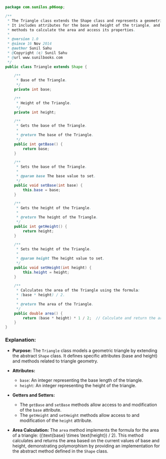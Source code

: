 
```java
package com.sunilos.p06oop;

/**
 * The Triangle class extends the Shape class and represents a geometric triangle.
 * It includes attributes for the base and height of the triangle, and provides 
 * methods to calculate the area and access its properties.
 * 
 * @version 1.0
 * @since 16 Nov 2014
 * @author Sunil Sahu
 * @Copyright (c) Sunil Sahu
 * @url www.sunilbooks.com
 */
public class Triangle extends Shape {

    /**
     * Base of the Triangle.
     */
    private int base;

    /**
     * Height of the Triangle.
     */
    private int height;

    /**
     * Gets the base of the Triangle.
     * 
     * @return The base of the Triangle.
     */
    public int getBase() {
        return base;
    }

    /**
     * Sets the base of the Triangle.
     * 
     * @param base The base value to set.
     */
    public void setBase(int base) {
        this.base = base;
    }

    /**
     * Gets the height of the Triangle.
     * 
     * @return The height of the Triangle.
     */
    public int getHeight() {
        return height;
    }

    /**
     * Sets the height of the Triangle.
     * 
     * @param height The height value to set.
     */
    public void setHeight(int height) {
        this.height = height;
    }

    /**
     * Calculates the area of the Triangle using the formula: 
     * (base * height) / 2.
     * 
     * @return The area of the Triangle.
     */
    public double area() {
        return (base * height) * 1 / 2;  // Calculate and return the area.
    }
}
```

### Explanation:

- **Purpose:** The `Triangle` class models a geometric triangle by extending the abstract `Shape` class. It defines specific attributes (base and height) and methods related to triangle geometry.

- **Attributes:**
  - `base`: An integer representing the base length of the triangle.
  - `height`: An integer representing the height of the triangle.

- **Getters and Setters:**
  - The `getBase` and `setBase` methods allow access to and modification of the `base` attribute.
  - The `getHeight` and `setHeight` methods allow access to and modification of the `height` attribute.

- **Area Calculation:** The `area` method implements the formula for the area of a triangle: \((\text{base} \times \text{height}) / 2\). This method calculates and returns the area based on the current values of base and height, demonstrating polymorphism by providing an implementation for the abstract method defined in the `Shape` class.

